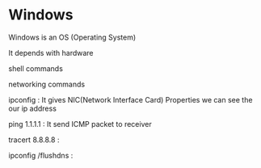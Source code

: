 # Windows

Windows is an OS (Operating System)

It depends with hardware

shell commands

networking commands

ipconfig : It gives NIC(Network Interface Card) Properties we can see the our ip address

ping 1.1.1.1 : It send ICMP packet to receiver

tracert 8.8.8.8 : 

ipconfig /flushdns : 
